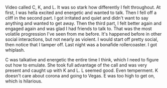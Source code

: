 Video called C, K, and L. It was so stark how differently I felt throughout. At first, I was hella excited and energetic and wanted to talk. Then I fell off a cliff in the second part. I got irritated and quiet and didn't want to say anything and wanted to get away. Then the third part, I felt better again and engaged again and was glad I had friends to talk to. That was the most volatile progression I've seen from me before. It's happened before in other social interactions, but not nearly as violent. I would start off pretty social, then notice that I tamper off. Last night was a bonafide rollercoaster. I got whiplash.

C was talkative and energetic the entire time I think, which I need to figure out how to emulate. She took full advantage of the call and was very present and caught up with K and L. L seemed good. Even temperment. K doesn't care about corona and going to Vegas. E was too high to get on, which is hilarious.
